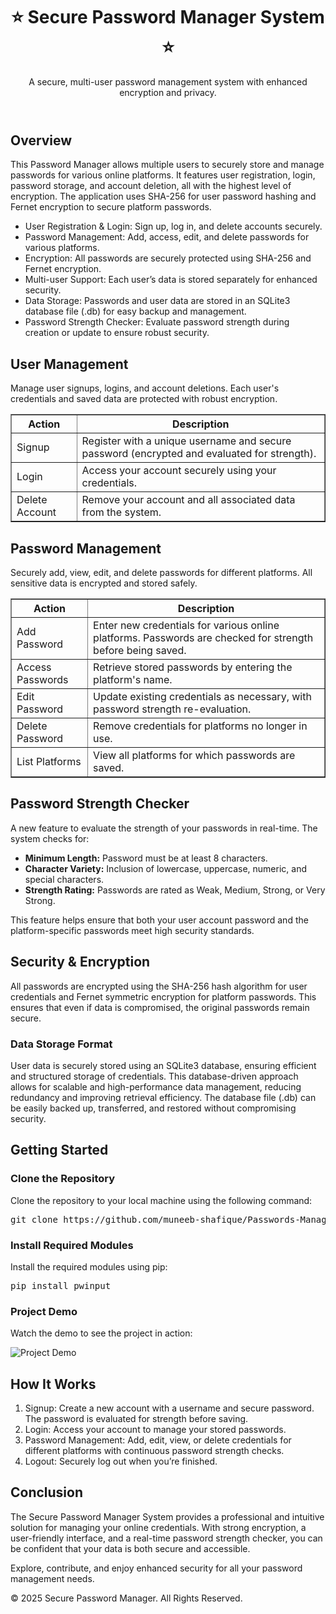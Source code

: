 <html>
<body>

  <header>
    <h1>⭐ Secure Password Manager System ⭐</h1>
    <p>A secure, multi-user password management system with enhanced encryption and privacy.</p>
  </header>

  <section>
    <h2>Overview</h2>
    <p>
      This Password Manager allows multiple users to securely store and manage passwords for various online platforms.
      It features user registration, login, password storage, and account deletion, all with the highest level of encryption.
      The application uses SHA-256 for user password hashing and Fernet encryption to secure platform passwords.
    </p>
    <ul>
      <li>User Registration &amp; Login: Sign up, log in, and delete accounts securely.</li>
      <li>Password Management: Add, access, edit, and delete passwords for various platforms.</li>
      <li>Encryption: All passwords are securely protected using SHA-256 and Fernet encryption.</li>
      <li>Multi-user Support: Each user’s data is stored separately for enhanced security.</li>
      <li>Data Storage: Passwords and user data are stored in an SQLite3 database file (.db) for easy backup and management.</li>
      <li>Password Strength Checker: Evaluate password strength during creation or update to ensure robust security.</li>
    </ul>
  </section>

  <section>
    <h2>User Management</h2>
    <p>
      Manage user signups, logins, and account deletions. Each user's credentials and saved data are protected with robust encryption.
    </p>
    <table border="1">
      <thead>
        <tr>
          <th>Action</th>
          <th>Description</th>
        </tr>
      </thead>
      <tbody>
        <tr>
          <td>Signup</td>
          <td>Register with a unique username and secure password (encrypted and evaluated for strength).</td>
        </tr>
        <tr>
          <td>Login</td>
          <td>Access your account securely using your credentials.</td>
        </tr>
        <tr>
          <td>Delete Account</td>
          <td>Remove your account and all associated data from the system.</td>
        </tr>
      </tbody>
    </table>
  </section>

  <section>
    <h2>Password Management</h2>
    <p>
      Securely add, view, edit, and delete passwords for different platforms. All sensitive data is encrypted and stored safely.
    </p>
    <table border="1">
      <thead>
        <tr>
          <th>Action</th>
          <th>Description</th>
        </tr>
      </thead>
      <tbody>
        <tr>
          <td>Add Password</td>
          <td>Enter new credentials for various online platforms. Passwords are checked for strength before being saved.</td>
        </tr>
        <tr>
          <td>Access Passwords</td>
          <td>Retrieve stored passwords by entering the platform's name.</td>
        </tr>
        <tr>
          <td>Edit Password</td>
          <td>Update existing credentials as necessary, with password strength re-evaluation.</td>
        </tr>
        <tr>
          <td>Delete Password</td>
          <td>Remove credentials for platforms no longer in use.</td>
        </tr>
        <tr>
          <td>List Platforms</td>
          <td>View all platforms for which passwords are saved.</td>
        </tr>
      </tbody>
    </table>
  </section>

  <section>
    <h2>Password Strength Checker</h2>
    <p>
      A new feature to evaluate the strength of your passwords in real-time. The system checks for:
    </p>
    <ul>
      <li><strong>Minimum Length:</strong> Password must be at least 8 characters.</li>
      <li><strong>Character Variety:</strong> Inclusion of lowercase, uppercase, numeric, and special characters.</li>
      <li><strong>Strength Rating:</strong> Passwords are rated as Weak, Medium, Strong, or Very Strong.</li>
    </ul>
    <p>
      This feature helps ensure that both your user account password and the platform-specific passwords meet high security standards.
    </p>
  </section>

  <section>
    <h2>Security &amp; Encryption</h2>
    <p>
      All passwords are encrypted using the SHA-256 hash algorithm for user credentials and Fernet symmetric encryption for platform passwords. 
      This ensures that even if data is compromised, the original passwords remain secure.
    </p>
    <h3>Data Storage Format</h3>
    <p>
      User data is securely stored using an SQLite3 database, ensuring efficient and structured storage of credentials.
      This database-driven approach allows for scalable and high-performance data management, reducing redundancy and improving retrieval efficiency.
      The database file (.db) can be easily backed up, transferred, and restored without compromising security.
    </p>
  </section>

  <section>
    <h2>Getting Started</h2>
    <h3>Clone the Repository</h3>
    <p>Clone the repository to your local machine using the following command:</p>
    <pre>git clone https://github.com/muneeb-shafique/Passwords-Manager/</pre>
    
  <h3>Install Required Modules</h3>
    <p>Install the required modules using pip:</p>
    <pre>pip install pwinput</pre>
    
 <h3>Project Demo</h3>
    <p>Watch the demo to see the project in action:</p>
    <img src="Preview/demo.gif" alt="Project Demo">
  </section>

  <section>
    <h2>How It Works</h2>
    <ol>
      <li>Signup: Create a new account with a username and secure password. The password is evaluated for strength before saving.</li>
      <li>Login: Access your account to manage your stored passwords.</li>
      <li>Password Management: Add, edit, view, or delete credentials for different platforms with continuous password strength checks.</li>
      <li>Logout: Securely log out when you’re finished.</li>
    </ol>
  </section>

  <section>
    <h2>Conclusion</h2>
    <p>
      The Secure Password Manager System provides a professional and intuitive solution for managing your online credentials.
      With strong encryption, a user-friendly interface, and a real-time password strength checker, you can be confident that your data is both secure and accessible.
    </p>
    <p>
      Explore, contribute, and enjoy enhanced security for all your password management needs.
    </p>
  </section>

  <footer>
    <p>&copy; 2025 Secure Password Manager. All Rights Reserved.</p>
  </footer>

</body>
</html>
